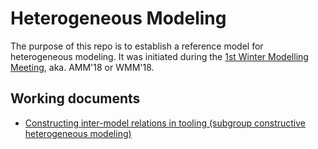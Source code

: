 # Heterogeneous Modeling

The purpose of this repo is to establish a reference model for heterogeneous modeling.
It was initiated during the [1st Winter Modelling Meeting](http://eventmall.info/AMM2018/), aka. AMM'18 or WMM'18. 

## Working documents

- [Constructing inter-model relations in tooling (subgroup constructive heterogeneous modeling)](https://docs.google.com/document/d/1Z2ff3EzbtMxEebeIS2j25l2xid1LMer70KhWKpF0NUI/edit?usp=sharing)
